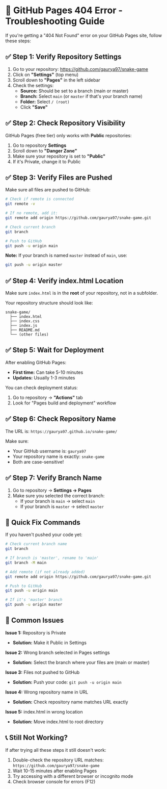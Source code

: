 # 🔧 GitHub Pages 404 Error - Troubleshooting Guide

If you're getting a "404 Not Found" error on your GitHub Pages site, follow these steps:

## ✅ Step 1: Verify Repository Settings

1. Go to your repository: https://github.com/gaurya97/snake-game
2. Click on **"Settings"** (top menu)
3. Scroll down to **"Pages"** in the left sidebar
4. Check the settings:
   - **Source:** Should be set to a branch (main or master)
   - **Branch:** Select `main` (or `master` if that's your branch name)
   - **Folder:** Select `/ (root)`
   - Click **"Save"**

## ✅ Step 2: Check Repository Visibility

GitHub Pages (free tier) only works with **Public** repositories:

1. Go to repository **Settings**
2. Scroll down to **"Danger Zone"**
3. Make sure your repository is set to **"Public"**
4. If it's Private, change it to Public

## ✅ Step 3: Verify Files are Pushed

Make sure all files are pushed to GitHub:

```bash
# Check if remote is connected
git remote -v

# If no remote, add it:
git remote add origin https://github.com/gaurya97/snake-game.git

# Check current branch
git branch

# Push to GitHub
git push -u origin main
```

**Note:** If your branch is named `master` instead of `main`, use:
```bash
git push -u origin master
```

## ✅ Step 4: Verify index.html Location

Make sure `index.html` is in the **root** of your repository, not in a subfolder.

Your repository structure should look like:
```
snake-game/
  ├── index.html
  ├── index.css
  ├── index.js
  ├── README.md
  └── (other files)
```

## ✅ Step 5: Wait for Deployment

After enabling GitHub Pages:
- **First time:** Can take 5-10 minutes
- **Updates:** Usually 1-3 minutes

You can check deployment status:
1. Go to repository → **"Actions"** tab
2. Look for "Pages build and deployment" workflow

## ✅ Step 6: Check Repository Name

The URL is: `https://gaurya97.github.io/snake-game/`

Make sure:
- Your GitHub username is: `gaurya97`
- Your repository name is exactly: `snake-game`
- Both are case-sensitive!

## ✅ Step 7: Verify Branch Name

1. Go to repository → **Settings → Pages**
2. Make sure you selected the correct branch:
   - If your branch is `main` → select `main`
   - If your branch is `master` → select `master`

## 🔄 Quick Fix Commands

If you haven't pushed your code yet:

```bash
# Check current branch name
git branch

# If branch is 'master', rename to 'main'
git branch -M main

# Add remote (if not already added)
git remote add origin https://github.com/gaurya97/snake-game.git

# Push to GitHub
git push -u origin main

# If it's 'master' branch
git push -u origin master
```

## 🐛 Common Issues

**Issue 1:** Repository is Private
- **Solution:** Make it Public in Settings

**Issue 2:** Wrong branch selected in Pages settings
- **Solution:** Select the branch where your files are (main or master)

**Issue 3:** Files not pushed to GitHub
- **Solution:** Push your code: `git push -u origin main`

**Issue 4:** Wrong repository name in URL
- **Solution:** Check repository name matches URL exactly

**Issue 5:** index.html in wrong location
- **Solution:** Move index.html to root directory

## 📞 Still Not Working?

If after trying all these steps it still doesn't work:

1. Double-check the repository URL matches: `https://github.com/gaurya97/snake-game`
2. Wait 10-15 minutes after enabling Pages
3. Try accessing with a different browser or incognito mode
4. Check browser console for errors (F12)


